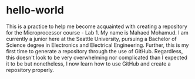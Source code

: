 # hello-world
This is a practice to help me become acquainted with creating a repository for the Microprocessor course - Lab 1. My name is Mahaed Mohamud. I am currently a junior here at the Seattle University, pursuing a Bachelor of Science degree in Electronics and Electrical Engineering. Further, this is my first time to generate a repository through the use of GitHub.  Regardless, this doesn't look to be very overwhelming nor complicated than I expected it to be but nonetheless, I now learn how to use GitHub and create a repository properly.
